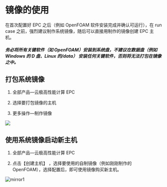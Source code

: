 # 镜像的使用 #

在首次配置好 EPC 之后（例如 OpenFOAM 软件安装完成并确认可运行），在 run case 之前，强烈建议制作系统镜像，随后可以直接用制作的镜像创建 EPC 主机。

##### 务必将所有关键软件（如 OpenFOAM）安装到系统盘，不建议在数据盘（例如 Windows 的 D 盘、Linux 的/data） 安装任何关键软件，否则将无法打包在镜像之中。 

## 打包系统镜像 ## 

1. 全部产品—云极高性能计算 EPC

2. 选择要打包镜像的主机
3. 更多操作—制作镜像

![](../../epc/images/mirror.png)

## 使用系统镜像启动新主机 ## 

1. 全部产品—云极高性能计算 EPC

2. 点击【创建主机】 ，选择要使用的自制镜像（例如刚刚制作的 OpenFOAM），选择配置后，即可使用镜像购买新主机。

![mirror1](../../epc/images/mirror1.png)



